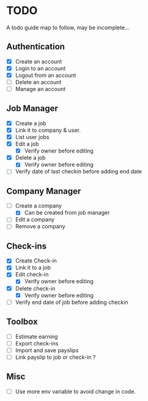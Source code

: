 # TODO

A todo guide map to follow, may be incomplete...

## Authentication

- [x] Create an account
- [x] Login to an account
- [x] Logout from an account
- [ ] Delete an account
- [ ] Manage an account

## Job Manager

- [x] Create a job
- [x] Link it to company & user.
- [x] List user jobs
- [x] Edit a job
  - [x] Verify owner before editing
- [x] Delete a job
  - [x] Verify owner before editing
- [ ] Verify date of last checkin before adding end date

## Company Manager

- [ ] Create a company
  - [x] Can be created from job manager
- [ ] Edit a company
- [ ] Remove a company

## Check-ins

- [x] Create Check-in
- [x] Link it to a job
- [x] Edit check-in
  - [x] Verify owner before editing
- [x] Delete check-in
  - [x] Verify owner before editing
- [ ] Verify end date of job before adding checkin

## Toolbox

- [ ] Estimate earning
- [ ] Export check-ins
- [ ] Import and save payslips
- [ ] Link payslip to job or check-in ?

## Misc

- [ ] Use more env variable to avoid change in code.
